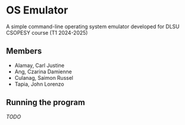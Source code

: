 # OS Emulator
A simple command-line operating system emulator developed for DLSU CSOPESY course (T1 2024-2025)

## Members
- Alamay, Carl Justine 
- Ang, Czarina Damienne
- Culanag, Saimon Russel
- Tapia, John Lorenzo

## Running the program
*TODO*
